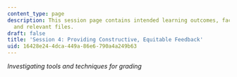 ```yaml
---
content_type: page
description: This session page contains intended learning outcomes, facilitation notes,
  and relevant files.
draft: false
title: 'Session 4: Providing Constructive, Equitable Feedback'
uid: 16428e24-4dca-449a-86e6-790a4a249b63
---
```

*Investigating tools and techniques for grading*